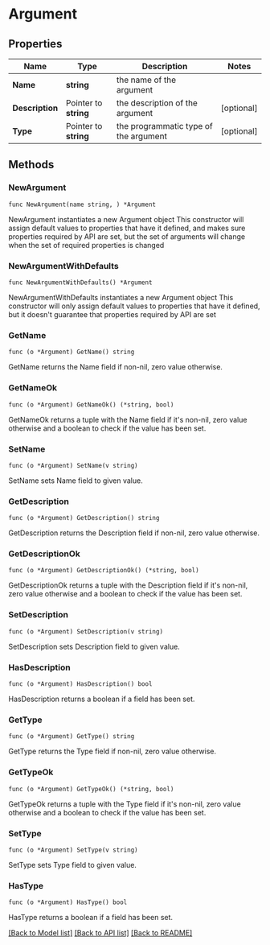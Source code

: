 # Argument

## Properties

Name | Type | Description | Notes
------------ | ------------- | ------------- | -------------
**Name** | **string** | the name of the argument | 
**Description** | Pointer to **string** | the description of the argument | [optional] 
**Type** | Pointer to **string** | the programmatic type of the argument | [optional] 

## Methods

### NewArgument

`func NewArgument(name string, ) *Argument`

NewArgument instantiates a new Argument object
This constructor will assign default values to properties that have it defined,
and makes sure properties required by API are set, but the set of arguments
will change when the set of required properties is changed

### NewArgumentWithDefaults

`func NewArgumentWithDefaults() *Argument`

NewArgumentWithDefaults instantiates a new Argument object
This constructor will only assign default values to properties that have it defined,
but it doesn't guarantee that properties required by API are set

### GetName

`func (o *Argument) GetName() string`

GetName returns the Name field if non-nil, zero value otherwise.

### GetNameOk

`func (o *Argument) GetNameOk() (*string, bool)`

GetNameOk returns a tuple with the Name field if it's non-nil, zero value otherwise
and a boolean to check if the value has been set.

### SetName

`func (o *Argument) SetName(v string)`

SetName sets Name field to given value.


### GetDescription

`func (o *Argument) GetDescription() string`

GetDescription returns the Description field if non-nil, zero value otherwise.

### GetDescriptionOk

`func (o *Argument) GetDescriptionOk() (*string, bool)`

GetDescriptionOk returns a tuple with the Description field if it's non-nil, zero value otherwise
and a boolean to check if the value has been set.

### SetDescription

`func (o *Argument) SetDescription(v string)`

SetDescription sets Description field to given value.

### HasDescription

`func (o *Argument) HasDescription() bool`

HasDescription returns a boolean if a field has been set.

### GetType

`func (o *Argument) GetType() string`

GetType returns the Type field if non-nil, zero value otherwise.

### GetTypeOk

`func (o *Argument) GetTypeOk() (*string, bool)`

GetTypeOk returns a tuple with the Type field if it's non-nil, zero value otherwise
and a boolean to check if the value has been set.

### SetType

`func (o *Argument) SetType(v string)`

SetType sets Type field to given value.

### HasType

`func (o *Argument) HasType() bool`

HasType returns a boolean if a field has been set.


[[Back to Model list]](../README.md#documentation-for-models) [[Back to API list]](../README.md#documentation-for-api-endpoints) [[Back to README]](../README.md)


